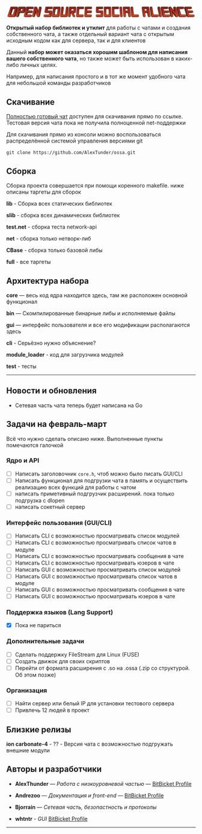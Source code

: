 ![Open Source Social Alience](https://github.com/AlexTunder/ossa/blob/gh-pages/readme-heading-01.png)

**Открытый набор библиотек и утилит** для работы с чатами и создания собственного чата, а также отдельный вариант чата с открытым исходным кодом как для сервера, так и для клиентов

Данный **набор может оказаться хорошим шаблоном для написания вашего собственного чата**, но также может быть использован в каких-либо личных целях. 

Например, для написания простого и в тот же момент удобного чата для небольшой команды разработчиков  

## Скачивание

[Полностью готовый чат](https://drive.google.com/file/d/1a_IDv1pZulpkaI3KB8KAmspbyNlafeY_/view) доступен для скачивания прямо по ссылке. Тестовая версия чата пока не получила полноценной net-поддержки

Для скачивания прямо из консоли можно воспользоваться распределённой системой управления версиями git 

```
git clone https://github.com/AlexTunder/ossa.git
```
## Сборка

Сборка проекта совершается при помощи коренного makefile. ниже описаны таргеты для сборок

**lib** - Сборка всех статических библиотек

**slib** - сборка всех динамических библиотек

**test.net** - сборка теста network-api

**net** - сборка только нетворк-либ

**CBase** - сборка только базовой либы

**full** - все таргеты

## Архитектура набора

**core** — весь код ядра находится здесь, там же расположен основной функционал

**bin** — Скомпилированные бинарные либы и исполняемые файлы

**gui** — интерфейс пользователя и все его модификации располагаются здесь 

**cli** - Серьёзно нужно объяснение?

**module_loader** - код для загрузчика модулей

**test** - тесты
   
----

## Новости и обновления

- Сетевая часть чата теперь будет написана на Go

## Задачи на февраль-март

Всё что нужно сделать описано ниже. Выполненные пункты помечаются галочкой
### Ядро и API
- [ ] Написать заголовочник `core.h`, чтоб можно было писать GUI/CLI
- [ ] Написать функционал для подгрузки чата в память и осуществить реализацию всех функций для работы с чатом
- [ ] написать приметивный подгрузчик расширений. пока только подгрузка с dlopen
- [ ] написать сокетный сервер
### Интерфейс пользования (GUI/CLI)
- [ ] Написать CLI с возможностью просматривать список модулей
- [ ] Написать CLI с возможностью просматривать список чатов в модуле
- [ ] Написать CLI с возможностью просматривать сообщения в чате
- [ ] Написать CLI с возможностью просматривать юзеров в чате
- [ ] Написать GUI с возможностью просматривать список модулей
- [ ] Написать GUI с возможностью просматривать список чатов в модуле
- [ ] Написать GUI с возможностью просматривать сообщения в чате
- [ ] Написать GUI с возможностью просматривать юзеров в чате
### Поддержка языков (Lang Support)
- [x] Пока не париться
### Дополнительные задачи
- [ ] Сделать поддержку FileStream для Linux (FUSE)
- [ ] Создать движок для своих скриптов
- [ ] Перейти от формата расширения с .so на .ossa (.zip со структурой. Об этом позже)
### Организация
- [ ] Найти сервер или белый IP для установки тестового сервера
- [ ] Привлечь 12 людей в проект

## Близкие релизы
   **ion carbonate-4** - ?? - Версия чата с возможностью подгружать внешние модули

## Авторы и разработчики

* **AlexThunder** — *Работа с низкоуровневой частью* — [BitBicket Profile](https://bitbucket.org/alextunders/)

* **Andrezoo** — *Документация и front-end* — [BitBicket Profile](https://bitbucket.org/bjorrain/)

* **Bjorrain** — *Сетевая часть, безопастность и протоколы*

* **whtntr** - *GUI* [BitBicket Profile](https://bitbucket.org/myrkon/)
----
